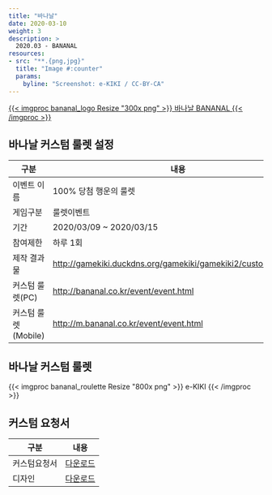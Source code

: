 ```yaml
---
title: "바나날"
date: 2020-03-10
weight: 3
description: >
  2020.03 - BANANAL
resources:
- src: "**.{png,jpg}"
  title: "Image #:counter"
  params:
    byline: "Screenshot: e-KIKI / CC-BY-CA"
---
```


[{{< imgproc bananal_logo Resize "300x png" >}}
바나날 BANANAL
{{< /imgproc >}}](http://bananal.co.kr/)

## 바나날 커스텀 룰렛 설정

| 구분            | 내용           |
|-------------------|-----------------|
| 이벤트 이름   | 100% 당첨 행운의 룰렛        |
| 게임구분            | 룰렛이벤트     |
| 기간      | 2020/03/09 ~ 2020/03/15  |
| 참여제한  | 하루 1회  |
| 제작 결과물 | http://gamekiki.duckdns.org/gamekiki/gamekiki2/custom/bananal |
| 커스텀 룰렛(PC) | http://bananal.co.kr/event/event.html |
| 커스텀 룰렛(Mobile) | http://m.bananal.co.kr/event/event.html |

## 바나날 커스텀 룰렛

{{< imgproc bananal_roulette Resize "800x png" >}}
e-KIKI
{{< /imgproc >}}

## 커스텀 요청서

| 구분          | 내용        |
|---------------|-------------|
| 커스텀요청서  | [다운로드](http://gamekiki.duckdns.org/redmine/projects/kiki-2_0/repository/ekiki-custom-data/revisions/master/show/2020/03/bananal) |
| 디자인    | [다운로드](http://gamekiki.duckdns.org/redmine/projects/kiki-2_0/repository/ekiki-custom-data/revisions/master/show/2020/03/bananal) |
